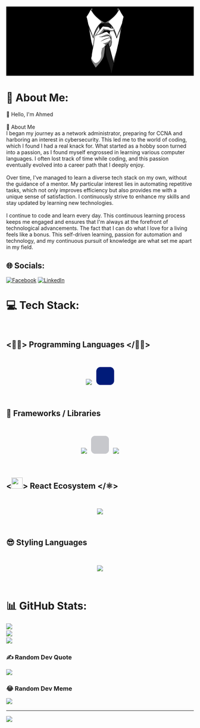<p align="center"><img src="/assets/tie_banner.jpg"></p>

# 💫 About Me:

👋 Hello, I'm Ahmed<br><br>🚀 About Me<br>I began my journey as a network administrator, preparing for CCNA and harboring an interest in cybersecurity. This led me to the world of coding, which I found I had a real knack for. What started as a hobby soon turned into a passion, as I found myself engrossed in learning various computer languages. I often lost track of time while coding, and this passion eventually evolved into a career path that I deeply enjoy.<br><br>Over time, I've managed to learn a diverse tech stack on my own, without the guidance of a mentor. My particular interest lies in automating repetitive tasks, which not only improves efficiency but also provides me with a unique sense of satisfaction. I continuously strive to enhance my skills and stay updated by learning new technologies.<br><br>I continue to code and learn every day. This continuous learning process keeps me engaged and ensures that I'm always at the forefront of technological advancements. The fact that I can do what I love for a living feels like a bonus. This self-driven learning, passion for automation and technology, and my continuous pursuit of knowledge are what set me apart in my field.<br>

## 🌐 Socials:

[![Facebook](https://img.shields.io/badge/Facebook-%231877F2.svg?logo=Facebook&logoColor=white)](https://facebook.com/ahmed.qureshi1) [![LinkedIn](https://img.shields.io/badge/LinkedIn-%230077B5.svg?logo=linkedin&logoColor=white)](https://linkedin.com/in/ahmed--qureshi)

# 💻 Tech Stack:

<br>
<b>

## <👨‍💻> Programming Languages </👨‍💻>

<br>
<p align="center">
    <img src="https://skillicons.dev/icons?i=py,js,ts,dart,html" />
    <img style="padding-left: 8px;" src="/assets/sql.svg" alt="SVG LOGO" width="48" height="48" >
</p>

<br>

## 🧬 Frameworks / Libraries

<br>
<p align="center">
    <img src="https://skillicons.dev/icons?i=django" />
    <img style="padding-left: 8px; padding-right: 8px;" src="/assets/django_rest.svg" alt="Django Rest FrameWork" width="48" height="48">
    <img src="https://skillicons.dev/icons?i=react,svelte,flutter,next,express,pug" />
</p>
<br>

## <<img src="https://skillicons.dev/icons?i=react" width="30" height="30" style="align:bottom"/>> React Ecosystem </⚛️>

<br>
<p align="center">
  <a href="https://skillicons.dev">
    <img src="https://skillicons.dev/icons?i=next,redux,styledcomponents," />
  </a> 
</p>
<br>

## 😎 Styling Languages

<br>
<p align="center">
  <a href="https://skillicons.dev">
    <img src="https://skillicons.dev/icons?i=sass,css,tailwind" />
  </a>
</p>
<br>

# 📊 GitHub Stats:

![](https://github-readme-stats.vercel.app/api?username=ahmedther&theme=swift&hide_border=false&include_all_commits=false&count_private=false)<br/>
![](https://github-readme-streak-stats.herokuapp.com/?user=ahmedther&theme=swift&hide_border=false)<br/>
![](https://github-readme-stats.vercel.app/api/top-langs/?username=ahmedther&theme=swift&hide_border=false&include_all_commits=false&count_private=false&layout=compact)

### ✍️ Random Dev Quote

![](https://quotes-github-readme.vercel.app/api?type=horizontal&theme=dark)

### 😂 Random Dev Meme

<img src='https://randommeme-five.vercel.app/' style="height: 400px;"/>

---

[![](https://visitcount.itsvg.in/api?id=ahmedther&icon=0&color=12)](https://visitcount.itsvg.in)

<!-- Proudly created with GPRM ( https://gprm.itsvg.in ) -->
